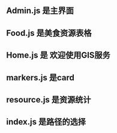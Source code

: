 ## Admin.js 是主界面
## Food.js 是美食资源表格
## Home.js 是 欢迎使用GIS服务
## markers.js 是card
## resource.js 是资源统计
## index.js 是路径的选择
